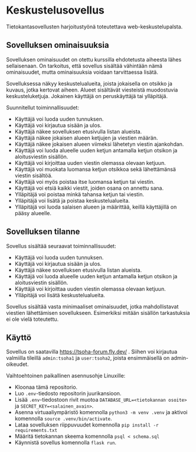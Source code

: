 # Keskustelusovellus

Tietokantasovellusten harjoitustyönä toteutettava web-keskustelupalsta.

## Sovelluksen ominaisuuksia

Sovelluksen ominaisuudet on otettu kurssilla ehdotetusta aiheesta lähes sellaisenaan. On tarkoitus, että sovellus sisältää vähintään nämä ominaisuudet, mutta ominaisuuksia voidaan tarvittaessa lisätä.

Sovelluksessa näkyy keskustelualueita, joista jokaisella on otsikko ja kuvaus, jotka kertovat aiheen. Alueet sisältävät viesteistä muodostuvia keskusteluketjuja. Jokainen käyttäjä on peruskäyttäjä tai ylläpitäjä.

Suunnitellut toiminnallisuudet:
- Käyttäjä voi luoda uuden tunnuksen.
- Käyttäjä voi kirjautua sisään ja ulos.
- Käyttäjä näkee sovelluksen etusivulla listan alueista.
- Käyttäjä näkee jokaisen alueen ketjujen ja viestien määrän.
- Käyttäjä näkee jokaisen alueen viimeksi lähetetyn viestin ajankohdan.
- Käyttäjä voi luoda alueelle uuden ketjun antamalla ketjun otsikon ja aloitusviestin sisällön.
- Käyttäjä voi kirjoittaa uuden viestin olemassa olevaan ketjuun.
- Käyttäjä voi muokata luomansa ketjun otsikkoa sekä lähettämänsä viestin sisältöä.
- Käyttäjä voi myös poistaa itse luomansa ketjun tai viestin.
- Käyttäjä voi etsiä kaikki viestit, joiden osana on annettu sana.
- Ylläpitäjä voi poistaa minkä tahansa ketjun tai viestin.
- Ylläpitäjä voi lisätä ja poistaa keskustelualueita.
- Ylläpitäjä voi luoda salaisen alueen ja määrittää, keillä käyttäjillä on pääsy alueelle.

## Sovelluksen tilanne

Sovellus sisältää seuraavat toiminnallisuudet:

- Käyttäjä voi luoda uuden tunnuksen.
- Käyttäjä voi kirjautua sisään ja ulos.
- Käyttäjä näkee sovelluksen etusivulla listan alueista.
- Käyttäjä voi luoda alueelle uuden ketjun antamalla ketjun otsikon ja aloitusviestin sisällön.
- Käyttäjä voi kirjoittaa uuden viestin olemassa olevaan ketjuun.
- Ylläpitäjä voi lisätä keskustelualueita.

Sovellus sisältää vasta minimaaliset ominaisuudet, jotka mahdollistavat viestien lähettämisen sovellukseen. Esimerkiksi mitään sisällön tarkastuksia ei ole vielä toteutettu.

## Käyttö

Sovellus on saatavilla https://tsoha-forum.fly.dev/ . Siihen voi kirjautua valmiilla tileillä `admin:tsoha1` ja `user:tsoha2`, joista ensimmäisellä on admin-oikeudet.

Vaihtoehtoinen paikallinen asennusohje Linuxille:
- Kloonaa tämä repositorio.
- Luo `.env`-tiedosto repositorin juurikansioon.
- Lisää `.env`-tiedostoon rivit muotoa `DATABASE_URL=<tietokannan osoite>` ja `SECRET_KEY=<salainen_avain>`.
- Asenna virtuaaliympäristö komennolla `python3 -m venv .venv` ja aktivoi komennolla `source .venv/bin/activate`.
- Lataa sovelluksen riippuvuudet komennolla `pip install -r requirements.txt`
- Määritä tietokannan skeema komennolla `psql < schema.sql`
- Käynnistä sovellus komennolla `flask run`.



